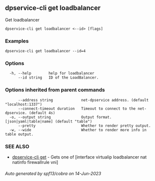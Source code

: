 ## dpservice-cli get loadbalancer

Get loadbalancer

```
dpservice-cli get loadbalancer <--id> [flags]
```

### Examples

```
dpservice-cli get loadbalancer --id=4
```

### Options

```
  -h, --help        help for loadbalancer
      --id string   ID of the LoadBalancer.
```

### Options inherited from parent commands

```
      --address string             net-dpservice address. (default "localhost:1337")
      --connect-timeout duration   Timeout to connect to the net-dpservice. (default 4s)
  -o, --output string              Output format. [json|yaml|table|name] (default "table")
      --pretty                     Whether to render pretty output.
  -w, --wide                       Whether to render more info in table output.
```

### SEE ALSO

* [dpservice-cli get](dpservice-cli_get.md)	 - Gets one of [interface virtualip loadbalancer nat natinfo firewallrule vni]

###### Auto generated by spf13/cobra on 14-Jun-2023
